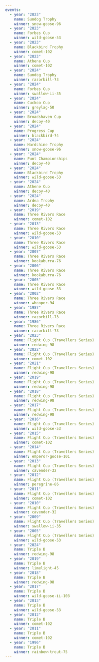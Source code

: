 ```yaml
---
events:
  - year: "2023"
    name: Sundog Trophy
    winner: snow-goose-96
  - year: "2023"
    name: Forbes Cup
    winner: wild-goose-53
  - year: "2023"
    name: Blackbird Trophy
    winner: comet-102
  - year: "2023"
    name: Athene Cup
    winner: comet-102
  - year: "2024"
    name: Sundog Trophy
    winner: razorbill-73
  - year: "2024"
    name: Forbes Cup
    winner: swallow-ii-35
  - year: "2024"
    name: Cuckoo Cup
    winner: greylag-50
  - year: "2024"
    name: Broadshaven Cup
    winner: decoy-40
  - year: "2024"
    name: Progress Cup
    winner: blackbird-74
  - year: "2024"
    name: Hardchine Trophy
    winner: snow-goose-96
  - year: "2024"
    name: Punt Championships
    winner: decoy-40
  - year: "2024"
    name: Blackbird Trophy
    winner: wild-goose-53
  - year: "2024"
    name: Athene Cup
    winner: decoy-40
  - year: "2024"
    name: Ardea Trophy
    winner: decoy-40
  - year: "2019"
    name: Three Rivers Race
    winner: comet-102
  - year: "2013"
    name: Three Rivers Race
    winner: wild-goose-53
  - year: "2010"
    name: Three Rivers Race
    winner: wild-goose-53
  - year: "2007"
    name: Three Rivers Race
    winner: kookaburra-76
  - year: "2006"
    name: Three Rivers Race
    winner: kookaburra-76
  - year: "2005"
    name: Three Rivers Race
    winner: wild-goose-53
  - year: "2002"
    name: Three Rivers Race
    winner: whooper-94
  - year: "1987"
    name: Three Rivers Race
    winner: razorbill-73
  - year: "1986"
    name: Three Rivers Race
    winner: razorbill-73
  - year: "2023"
    name: Flight Cup (Travellers Series)
    winner: redwing-98
  - year: "2022"
    name: Flight Cup (Travellers Series)
    winner: comet-102
  - year: "2021"
    name: Flight Cup (Travellers Series)
    winner: redwing-98
  - year: "2019"
    name: Flight Cup (Travellers Series)
    winner: redwing-98
  - year: "2018"
    name: Flight Cup (Travellers Series)
    winner: redwing-98
  - year: "2017"
    name: Flight Cup (Travellers Series)
    winner: redwing-98
  - year: "2016"
    name: Flight Cup (Travellers Series)
    winner: wild-goose-53
  - year: "2015"
    name: Flight Cup (Travellers Series)
    winner: comet-102
  - year: "2014"
    name: Flight Cup (Travellers Series)
    winner: emperor-goose-101
  - year: "2013"
    name: Flight Cup (Travellers Series)
    winner: cavender-32
  - year: "2012"
    name: Flight Cup (Travellers Series)
    winner: peregrine-86
  - year: "2011"
    name: Flight Cup (Travellers Series)
    winner: comet-102
  - year: "2010"
    name: Flight Cup (Travellers Series)
    winner: cavender-32
  - year: "2009"
    name: Flight Cup (Travellers Series)
    winner: swallow-ii-35
  - year: "2005"
    name: Flight Cup (Travellers Series)
    winner: wild-goose-53
  - year: "2024"
    name: Triple B
    winner: redwing-98
  - year: "2019"
    name: Triple B
    winner: limelight-45
  - year: "2018"
    name: Triple B
    winner: redwing-98
  - year: "2017"
    name: Triple B
    winner: wild-goose-ii-103
  - year: "2013"
    name: Triple B
    winner: wild-goose-53
  - year: "2012"
    name: Triple B
    winner: comet-102
  - year: "2011"
    name: Triple B
    winner: comet-102
  - year: "1996"
    name: Triple B
    winner: rainbow-trout-75
---
```

